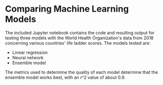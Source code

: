 # Comparing Machine Learning Models

The included Jupyter notebook contains the code and resulting output for testing three models with the World Health Organization's data from
2018 concerning various countries' life ladder scores. The models tested are:

+ Linear regression
+ Neural network
+ Ensemble model

The metrics used to determine the quality of each model determine that the ensemble model works best, with an r^2 value of about 0.9.
